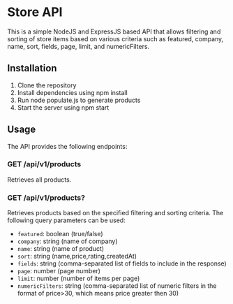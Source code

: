 
# Store API

This is a simple NodeJS and ExpressJS based API that allows filtering and sorting of store items based on various criteria such as featured, company, name, sort, fields, page, limit, and numericFilters.

## Installation

1. Clone the repository
2. Install dependencies using npm install
3. Run node populate.js to generate products
4. Start the server using npm start

## Usage

The API provides the following endpoints:

### GET /api/v1/products
Retrieves all products.

### GET /api/v1/products?<criteria>
Retrieves products based on the specified filtering and sorting criteria. The following query parameters can be used:

- `featured`: boolean (true/false)
- `company`: string (name of company)
- `name`: string (name of product)
- `sort`: string (name,price,rating,createdAt)
- `fields`: string (comma-separated list of fields to include in the response)
- `page`: number (page number)
- `limit`: number (number of items per page)
- `numericFilters`: string (comma-separated list of numeric filters in the format of price>30, which means price greater then 30)
